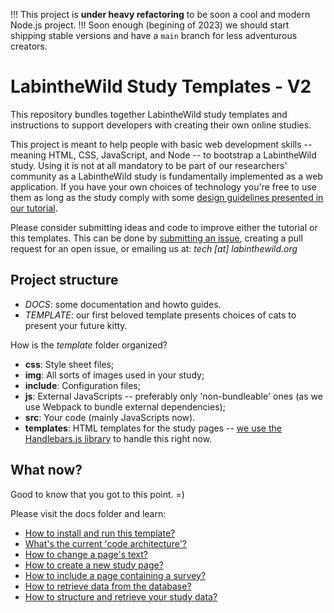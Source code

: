 !!! This project is **under heavy refactoring** to be soon a cool and modern Node.js project.
!!! Soon enough (begining of 2023) we should start shipping stable versions and have a `main` branch for less adventurous creators.

# LabintheWild Study Templates - V2

This repository bundles together LabintheWild study templates and instructions to support developers with creating their own online studies.

This project is meant to help people with basic web development skills -- meaning HTML, CSS, JavaScript, and Node -- to bootstrap a LabintheWild study. Using it is not at all mandatory to be part of our researchers' community as a LabintheWild study is fundamentally implemented as a web application. If you have your own choices of technology you're free to use them as long as the study comply with some [design guidelines presented in our tutorial](http://tutorial.labinthewild.org). 

Please consider submitting ideas and code to improve either the tutorial or this templates. This can be done by [submitting an issue](https://github.com/labinthewild/LITW-study-templates/issues), creating a pull request for an open issue, or emailing us at: *tech [at] labinthewild.org*


## Project structure

  * *DOCS*: some documentation and howto guides.
  * *TEMPLATE*: our first beloved template presents choices of cats to present your future kitty.
  
How is the *template* folder organized?

  * **css**: Style sheet files;
  * **img**: All sorts of images used in your study;
  * **include**: Configuration files;
  * **js**: External JavaScripts -- preferably only 'non-bundleable' ones (as we use Webpack to bundle external dependencies);
  * **src**: Your code (mainly JavaScripts now).
  * **templates**: HTML templates for the study pages -- [we use the Handlebars.js library](http://handlebarsjs.com/) to handle this right now.


## What now?

Good to know that you got to this point. =)

Please visit the docs folder and learn:

  * [How to install and run this template?](docs/1-Installation.md)
  * [What's the current 'code architecture'?](docs/2-CodeExecutionOverview.md)
  * [How to change a page's text?](docs/3-ChangePageText.md)
  * [How to create a new study page?](docs/4-AddNewPage.md)
  * [How to include a page containing a survey?](docs/5-CreateSurvey.md)
  * [How to retrieve data from the database?](docs/6-GetDataFromDatabase.md)
  * [How to structure and retrieve your study data?](docs/7-ManageData.md)
